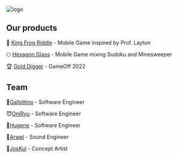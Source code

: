 ![logo](https://user-images.githubusercontent.com/33552039/198044245-86ca0c1b-4a75-450a-9df7-ead6bd5d4f99.png)


## Our products
🐸  [King Frog Riddle](https://play.google.com/store/apps/details?id=com.Sibrox.KingFrogsRiddle&hl=en&gl=US) - Mobile Game inspired by Prof. Layton

⬡ [Hexagon Glass](https://github.com/Sibrox/HexagonGlass) - Mobile Game mixing Sudoku and Minesweeper

🏆 [Gold Digger](https://github.com/Sibrox/gold-digger) - GameOff 2022

## Team

🐓[Gallottino](https://github.com/gallottino) - Software Engineer

😈[OniRyu](https://github.com/Oniryu95) - Software Engineer

🙈[Hugene](https://github.com/Hugene) - Software Engineer

🎼[Arwel](https://github.com/Arwel05) - Sound Engineer

🦄[JosKul](https:/github.com/josKull) - Concept Artist
